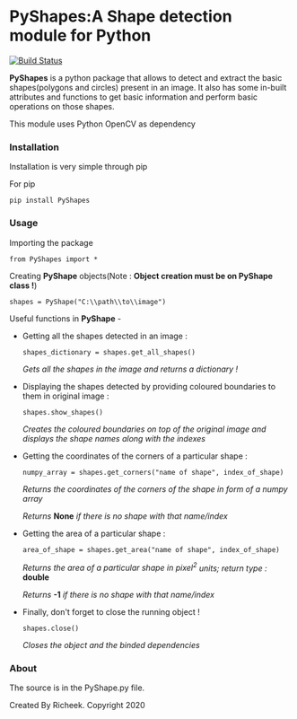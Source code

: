 # PyShapes:A Shape detection module for Python

[![Build Status](https://travis-ci.org/sudoRicheek/PyShapes.svg?branch=master)](https://travis-ci.org/sudoRicheek/PyShapes)

**PyShapes** is a python package that allows to detect and extract the basic shapes(polygons and circles) present in an image. It also has some in-built attributes and functions to get basic information and perform basic operations on those shapes.

This module uses Python OpenCV as dependency

### Installation

Installation is very simple through pip

For pip

```
pip install PyShapes
```

### Usage

Importing the package

```
from PyShapes import *
```

Creating **PyShape** objects(Note : **Object creation must be on PyShape class !**)

```
shapes = PyShape("C:\\path\\to\\image")
```

Useful functions in **PyShape** -

* Getting all the shapes detected in an image :

  ```
  shapes_dictionary = shapes.get_all_shapes()
  ```

  *Gets all the shapes in the image and returns a dictionary !*

* Displaying the shapes detected by providing coloured boundaries to them in original image :

  ```
  shapes.show_shapes()
  ```

  *Creates the coloured boundaries on top of the original image and displays the shape names along with the indexes*

* Getting the coordinates of the corners of a particular shape :

  ```
  numpy_array = shapes.get_corners("name of shape", index_of_shape)
  ```

  *Returns the coordinates of the corners of the shape in form of a numpy array*

  *Returns* **None** *if there is no shape with that name/index*

* Getting the area of a particular shape :

  ```
  area_of_shape = shapes.get_area("name of shape", index_of_shape)
  ```

  *Returns the area of a particular shape in pixel<sup>2* *units; return type :* **double**

  *Returns* **-1** *if there is no shape with that name/index*
  
* Finally, don't forget to close the running object !
  
  ```
  shapes.close()
  ```
  
  *Closes the object and the binded dependencies*

### About

The source is in the PyShape.py file.

Created By Richeek. Copyright 2020
